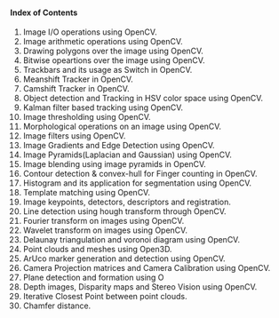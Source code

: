 #### Index of Contents
1. Image I/O operations using OpenCV.
2. Image arithmetic operations using OpenCV.
3. Drawing polygons over the image using OpenCV.
4. Bitwise opeartions over the image using OpenCV.
5. Trackbars and its usage as Switch in OpenCV.
6. Meanshift Tracker in OpenCV.
7. Camshift Tracker in OpenCV.
8. Object detection and Tracking in HSV color space using OpenCV.
9. Kalman filter based tracking using OpenCV.
10. Image thresholding using OpenCV.
11. Morphological operations on an image using OpenCV.
12. Image filters using OpenCV.
13. Image Gradients and Edge Detection using OpenCV.
14. Image Pyramids(Laplacian and Gaussian) using OpenCV.
15. Image blending using image pyramids in OpenCV.
16. Contour detection & convex-hull for Finger counting in OpenCV.
17. Histogram and its application for segmentation using OpenCV.
18. Template matching using OpenCV.
19. Image keypoints, detectors, descriptors and registration.
20. Line detection using hough transform through OpenCV.
21. Fourier transform on images using OpenCV.
22. Wavelet transform on images using OpenCV.
23. Delaunay triangulation and voronoi diagram using OpenCV.
24. Point clouds and meshes using Open3D.
25. ArUco marker generation and detection using OpenCV.
26. Camera Projection matrices and Camera Calibration using OpenCV.
27. Plane detection and formation using O
28. Depth images, Disparity maps and Stereo Vision using OpenCV. 
29. Iterative Closest Point between point clouds.
30. Chamfer distance. 
